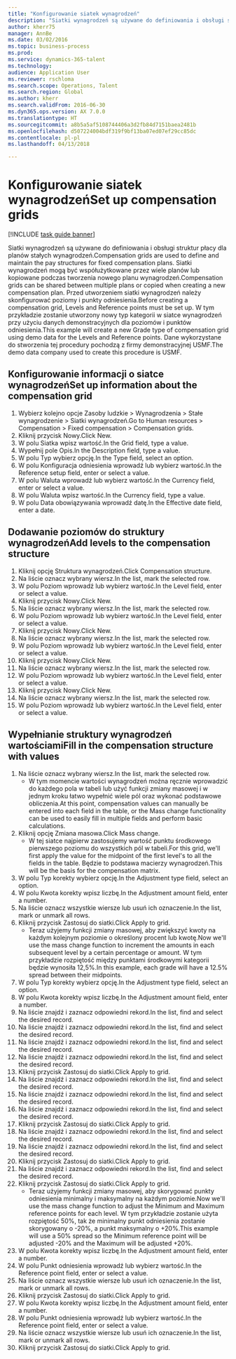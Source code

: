 ```yaml
--- 
title: "Konfigurowanie siatek wynagrodzeń"
description: "Siatki wynagrodzeń są używane do definiowania i obsługi struktur płacy dla planów stałych wynagrodzeń."
author: kherr75
manager: AnnBe
ms.date: 03/02/2016
ms.topic: business-process
ms.prod: 
ms.service: dynamics-365-talent
ms.technology: 
audience: Application User
ms.reviewer: rschloma
ms.search.scope: Operations, Talent
ms.search.region: Global
ms.author: kherr
ms.search.validFrom: 2016-06-30
ms.dyn365.ops.version: AX 7.0.0
ms.translationtype: HT
ms.sourcegitcommit: a8b5a5af5108744406a3d2fb84d7151baea2481b
ms.openlocfilehash: d507224004bdf319f9bf13ba07ed07ef29cc85dc
ms.contentlocale: pl-pl
ms.lasthandoff: 04/13/2018

---
```

# <a name="set-up-compensation-grids"></a><span data-ttu-id="78b65-103">Konfigurowanie siatek wynagrodzeń</span><span class="sxs-lookup"><span data-stu-id="78b65-103">Set up compensation grids</span></span>

[!INCLUDE [task guide banner](../../includes/task-guide-banner.md)]

<span data-ttu-id="78b65-104">Siatki wynagrodzeń są używane do definiowania i obsługi struktur płacy dla planów stałych wynagrodzeń.</span><span class="sxs-lookup"><span data-stu-id="78b65-104">Compensation grids are used to define and maintain the pay structures for fixed compensation plans.</span></span> <span data-ttu-id="78b65-105">Siatki wynagrodzeń mogą być współużytkowane przez wiele planów lub kopiowane podczas tworzenia nowego planu wynagrodzeń.</span><span class="sxs-lookup"><span data-stu-id="78b65-105">Compensation grids can be shared between multiple plans or copied when creating a new compensation plan.</span></span>  <span data-ttu-id="78b65-106">Przed utworzeniem siatki wynagrodzeń należy skonfigurować poziomy i punkty odniesienia.</span><span class="sxs-lookup"><span data-stu-id="78b65-106">Before creating a compensation grid, Levels and Reference points must be set up.</span></span> <span data-ttu-id="78b65-107">W tym przykładzie zostanie utworzony nowy typ kategorii w siatce wynagrodzeń przy użyciu danych demonstracyjnych dla poziomów i punktów odniesienia.</span><span class="sxs-lookup"><span data-stu-id="78b65-107">This example will create a new Grade type of compensation grid using demo data for the Levels and Reference points.</span></span> <span data-ttu-id="78b65-108">Dane wykorzystane do stworzenia tej procedury pochodzą z firmy demonstracyjnej USMF.</span><span class="sxs-lookup"><span data-stu-id="78b65-108">The demo data company used to create this procedure is USMF.</span></span>


## <a name="set-up-information-about-the-compensation-grid"></a><span data-ttu-id="78b65-109">Konfigurowanie informacji o siatce wynagrodzeń</span><span class="sxs-lookup"><span data-stu-id="78b65-109">Set up information about the compensation grid</span></span>
1. <span data-ttu-id="78b65-110">Wybierz kolejno opcje Zasoby ludzkie > Wynagrodzenia > Stałe wynagrodzenie > Siatki wynagrodzeń.</span><span class="sxs-lookup"><span data-stu-id="78b65-110">Go to Human resources > Compensation > Fixed compensation > Compensation grids.</span></span>
2. <span data-ttu-id="78b65-111">Kliknij przycisk Nowy.</span><span class="sxs-lookup"><span data-stu-id="78b65-111">Click New.</span></span>
3. <span data-ttu-id="78b65-112">W polu Siatka wpisz wartość.</span><span class="sxs-lookup"><span data-stu-id="78b65-112">In the Grid field, type a value.</span></span>
4. <span data-ttu-id="78b65-113">Wypełnij pole Opis.</span><span class="sxs-lookup"><span data-stu-id="78b65-113">In the Description field, type a value.</span></span>
5. <span data-ttu-id="78b65-114">W polu Typ wybierz opcję.</span><span class="sxs-lookup"><span data-stu-id="78b65-114">In the Type field, select an option.</span></span>
6. <span data-ttu-id="78b65-115">W polu Konfiguracja odniesienia wprowadź lub wybierz wartość.</span><span class="sxs-lookup"><span data-stu-id="78b65-115">In the Reference setup field, enter or select a value.</span></span>
7. <span data-ttu-id="78b65-116">W polu Waluta wprowadź lub wybierz wartość.</span><span class="sxs-lookup"><span data-stu-id="78b65-116">In the Currency field, enter or select a value.</span></span>
8. <span data-ttu-id="78b65-117">W polu Waluta wpisz wartość.</span><span class="sxs-lookup"><span data-stu-id="78b65-117">In the Currency field, type a value.</span></span>
9. <span data-ttu-id="78b65-118">W polu Data obowiązywania wprowadź datę.</span><span class="sxs-lookup"><span data-stu-id="78b65-118">In the Effective date field, enter a date.</span></span>

## <a name="add-levels-to-the-compensation-structure"></a><span data-ttu-id="78b65-119">Dodawanie poziomów do struktury wynagrodzeń</span><span class="sxs-lookup"><span data-stu-id="78b65-119">Add levels to the compensation structure</span></span>
1. <span data-ttu-id="78b65-120">Kliknij opcję Struktura wynagrodzeń.</span><span class="sxs-lookup"><span data-stu-id="78b65-120">Click Compensation structure.</span></span>
2. <span data-ttu-id="78b65-121">Na liście oznacz wybrany wiersz.</span><span class="sxs-lookup"><span data-stu-id="78b65-121">In the list, mark the selected row.</span></span>
3. <span data-ttu-id="78b65-122">W polu Poziom wprowadź lub wybierz wartość.</span><span class="sxs-lookup"><span data-stu-id="78b65-122">In the Level field, enter or select a value.</span></span>
4. <span data-ttu-id="78b65-123">Kliknij przycisk Nowy.</span><span class="sxs-lookup"><span data-stu-id="78b65-123">Click New.</span></span>
5. <span data-ttu-id="78b65-124">Na liście oznacz wybrany wiersz.</span><span class="sxs-lookup"><span data-stu-id="78b65-124">In the list, mark the selected row.</span></span>
6. <span data-ttu-id="78b65-125">W polu Poziom wprowadź lub wybierz wartość.</span><span class="sxs-lookup"><span data-stu-id="78b65-125">In the Level field, enter or select a value.</span></span>
7. <span data-ttu-id="78b65-126">Kliknij przycisk Nowy.</span><span class="sxs-lookup"><span data-stu-id="78b65-126">Click New.</span></span>
8. <span data-ttu-id="78b65-127">Na liście oznacz wybrany wiersz.</span><span class="sxs-lookup"><span data-stu-id="78b65-127">In the list, mark the selected row.</span></span>
9. <span data-ttu-id="78b65-128">W polu Poziom wprowadź lub wybierz wartość.</span><span class="sxs-lookup"><span data-stu-id="78b65-128">In the Level field, enter or select a value.</span></span>
10. <span data-ttu-id="78b65-129">Kliknij przycisk Nowy.</span><span class="sxs-lookup"><span data-stu-id="78b65-129">Click New.</span></span>
11. <span data-ttu-id="78b65-130">Na liście oznacz wybrany wiersz.</span><span class="sxs-lookup"><span data-stu-id="78b65-130">In the list, mark the selected row.</span></span>
12. <span data-ttu-id="78b65-131">W polu Poziom wprowadź lub wybierz wartość.</span><span class="sxs-lookup"><span data-stu-id="78b65-131">In the Level field, enter or select a value.</span></span>
13. <span data-ttu-id="78b65-132">Kliknij przycisk Nowy.</span><span class="sxs-lookup"><span data-stu-id="78b65-132">Click New.</span></span>
14. <span data-ttu-id="78b65-133">Na liście oznacz wybrany wiersz.</span><span class="sxs-lookup"><span data-stu-id="78b65-133">In the list, mark the selected row.</span></span>
15. <span data-ttu-id="78b65-134">W polu Poziom wprowadź lub wybierz wartość.</span><span class="sxs-lookup"><span data-stu-id="78b65-134">In the Level field, enter or select a value.</span></span>

## <a name="fill-in-the-compensation-structure-with-values"></a><span data-ttu-id="78b65-135">Wypełnianie struktury wynagrodzeń wartościami</span><span class="sxs-lookup"><span data-stu-id="78b65-135">Fill in the compensation structure with values</span></span>
1. <span data-ttu-id="78b65-136">Na liście oznacz wybrany wiersz.</span><span class="sxs-lookup"><span data-stu-id="78b65-136">In the list, mark the selected row.</span></span>
    * <span data-ttu-id="78b65-137">W tym momencie wartości wynagrodzeń można ręcznie wprowadzić do każdego pola w tabeli lub użyć funkcji zmiany masowej i w jednym kroku łatwo wypełnić wiele pól oraz wykonać podstawowe obliczenia.</span><span class="sxs-lookup"><span data-stu-id="78b65-137">At this point, compensation values can manually be entered into each field in the table, or the Mass change functionality can be used to easily fill in multiple fields and perform basic calculations.</span></span>  
2. <span data-ttu-id="78b65-138">Kliknij opcję Zmiana masowa.</span><span class="sxs-lookup"><span data-stu-id="78b65-138">Click Mass change.</span></span>
    * <span data-ttu-id="78b65-139">W tej siatce najpierw zastosujemy wartość punktu środkowego pierwszego poziomu do wszystkich pól w tabeli.</span><span class="sxs-lookup"><span data-stu-id="78b65-139">For this grid, we'll first apply the value for the midpoint of the first level's to all the fields in the table.</span></span> <span data-ttu-id="78b65-140">Będzie to podstawa macierzy wynagrodzeń.</span><span class="sxs-lookup"><span data-stu-id="78b65-140">This will be the basis for the compensation matrix.</span></span>  
3. <span data-ttu-id="78b65-141">W polu Typ korekty wybierz opcję.</span><span class="sxs-lookup"><span data-stu-id="78b65-141">In the Adjustment type field, select an option.</span></span>
4. <span data-ttu-id="78b65-142">W polu Kwota korekty wpisz liczbę.</span><span class="sxs-lookup"><span data-stu-id="78b65-142">In the Adjustment amount field, enter a number.</span></span>
5. <span data-ttu-id="78b65-143">Na liście oznacz wszystkie wiersze lub usuń ich oznaczenie.</span><span class="sxs-lookup"><span data-stu-id="78b65-143">In the list, mark or unmark all rows.</span></span>
6. <span data-ttu-id="78b65-144">Kliknij przycisk Zastosuj do siatki.</span><span class="sxs-lookup"><span data-stu-id="78b65-144">Click Apply to grid.</span></span>
    * <span data-ttu-id="78b65-145">Teraz użyjemy funkcji zmiany masowej, aby zwiększyć kwoty na każdym kolejnym poziomie o określony procent lub kwotę.</span><span class="sxs-lookup"><span data-stu-id="78b65-145">Now we'll use the mass change function to increment the amounts in each subsequent level by a certain percentage or amount.</span></span> <span data-ttu-id="78b65-146">W tym przykładzie rozpiętość między punktami środkowymi kategorii będzie wynosiła 12,5%.</span><span class="sxs-lookup"><span data-stu-id="78b65-146">In this example, each grade will have a 12.5% spread between their midpoints.</span></span>  
7. <span data-ttu-id="78b65-147">W polu Typ korekty wybierz opcję.</span><span class="sxs-lookup"><span data-stu-id="78b65-147">In the Adjustment type field, select an option.</span></span>
8. <span data-ttu-id="78b65-148">W polu Kwota korekty wpisz liczbę.</span><span class="sxs-lookup"><span data-stu-id="78b65-148">In the Adjustment amount field, enter a number.</span></span>
9. <span data-ttu-id="78b65-149">Na liście znajdź i zaznacz odpowiedni rekord.</span><span class="sxs-lookup"><span data-stu-id="78b65-149">In the list, find and select the desired record.</span></span>
10. <span data-ttu-id="78b65-150">Na liście znajdź i zaznacz odpowiedni rekord.</span><span class="sxs-lookup"><span data-stu-id="78b65-150">In the list, find and select the desired record.</span></span>
11. <span data-ttu-id="78b65-151">Na liście znajdź i zaznacz odpowiedni rekord.</span><span class="sxs-lookup"><span data-stu-id="78b65-151">In the list, find and select the desired record.</span></span>
12. <span data-ttu-id="78b65-152">Na liście znajdź i zaznacz odpowiedni rekord.</span><span class="sxs-lookup"><span data-stu-id="78b65-152">In the list, find and select the desired record.</span></span>
13. <span data-ttu-id="78b65-153">Kliknij przycisk Zastosuj do siatki.</span><span class="sxs-lookup"><span data-stu-id="78b65-153">Click Apply to grid.</span></span>
14. <span data-ttu-id="78b65-154">Na liście znajdź i zaznacz odpowiedni rekord.</span><span class="sxs-lookup"><span data-stu-id="78b65-154">In the list, find and select the desired record.</span></span>
15. <span data-ttu-id="78b65-155">Na liście znajdź i zaznacz odpowiedni rekord.</span><span class="sxs-lookup"><span data-stu-id="78b65-155">In the list, find and select the desired record.</span></span>
16. <span data-ttu-id="78b65-156">Na liście znajdź i zaznacz odpowiedni rekord.</span><span class="sxs-lookup"><span data-stu-id="78b65-156">In the list, find and select the desired record.</span></span>
17. <span data-ttu-id="78b65-157">Kliknij przycisk Zastosuj do siatki.</span><span class="sxs-lookup"><span data-stu-id="78b65-157">Click Apply to grid.</span></span>
18. <span data-ttu-id="78b65-158">Na liście znajdź i zaznacz odpowiedni rekord.</span><span class="sxs-lookup"><span data-stu-id="78b65-158">In the list, find and select the desired record.</span></span>
19. <span data-ttu-id="78b65-159">Na liście znajdź i zaznacz odpowiedni rekord.</span><span class="sxs-lookup"><span data-stu-id="78b65-159">In the list, find and select the desired record.</span></span>
20. <span data-ttu-id="78b65-160">Kliknij przycisk Zastosuj do siatki.</span><span class="sxs-lookup"><span data-stu-id="78b65-160">Click Apply to grid.</span></span>
21. <span data-ttu-id="78b65-161">Na liście znajdź i zaznacz odpowiedni rekord.</span><span class="sxs-lookup"><span data-stu-id="78b65-161">In the list, find and select the desired record.</span></span>
22. <span data-ttu-id="78b65-162">Kliknij przycisk Zastosuj do siatki.</span><span class="sxs-lookup"><span data-stu-id="78b65-162">Click Apply to grid.</span></span>
    * <span data-ttu-id="78b65-163">Teraz użyjemy funkcji zmiany masowej, aby skorygować punkty odniesienia minimalny i maksymalny na każdym poziomie.</span><span class="sxs-lookup"><span data-stu-id="78b65-163">Now we'll use the mass change function to adjust the Minimum and Maximum reference points for each level.</span></span> <span data-ttu-id="78b65-164">W tym przykładzie zostanie użyta rozpiętość 50%, tak że minimalny punkt odniesienia zostanie skorygowany o -20%, a punkt maksymalny o +20%.</span><span class="sxs-lookup"><span data-stu-id="78b65-164">This example will use a 50% spread so the Minimum reference point will be adjusted -20% and the Maximum will be adjusted +20%.</span></span>  
23. <span data-ttu-id="78b65-165">W polu Kwota korekty wpisz liczbę.</span><span class="sxs-lookup"><span data-stu-id="78b65-165">In the Adjustment amount field, enter a number.</span></span>
24. <span data-ttu-id="78b65-166">W polu Punkt odniesienia wprowadź lub wybierz wartość.</span><span class="sxs-lookup"><span data-stu-id="78b65-166">In the Reference point field, enter or select a value.</span></span>
25. <span data-ttu-id="78b65-167">Na liście oznacz wszystkie wiersze lub usuń ich oznaczenie.</span><span class="sxs-lookup"><span data-stu-id="78b65-167">In the list, mark or unmark all rows.</span></span>
26. <span data-ttu-id="78b65-168">Kliknij przycisk Zastosuj do siatki.</span><span class="sxs-lookup"><span data-stu-id="78b65-168">Click Apply to grid.</span></span>
27. <span data-ttu-id="78b65-169">W polu Kwota korekty wpisz liczbę.</span><span class="sxs-lookup"><span data-stu-id="78b65-169">In the Adjustment amount field, enter a number.</span></span>
28. <span data-ttu-id="78b65-170">W polu Punkt odniesienia wprowadź lub wybierz wartość.</span><span class="sxs-lookup"><span data-stu-id="78b65-170">In the Reference point field, enter or select a value.</span></span>
29. <span data-ttu-id="78b65-171">Na liście oznacz wszystkie wiersze lub usuń ich oznaczenie.</span><span class="sxs-lookup"><span data-stu-id="78b65-171">In the list, mark or unmark all rows.</span></span>
30. <span data-ttu-id="78b65-172">Kliknij przycisk Zastosuj do siatki.</span><span class="sxs-lookup"><span data-stu-id="78b65-172">Click Apply to grid.</span></span>


